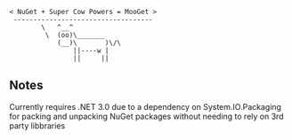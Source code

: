     < NuGet + Super Cow Powers = MooGet >
     -----------------------------------
            \   ^__^
             \  (oo)\_______
                (__)\       )\/\
                    ||----w |
                    ||     ||

Notes
-----

Currently requires .NET 3.0 due to a dependency on System.IO.Packaging for packing and unpacking 
NuGet packages without needing to rely on 3rd party libbraries
